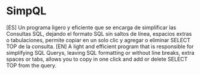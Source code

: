 # SimpQL
[ES] Un programa ligero y eficiente que se encarga de simplificar las Consultas SQL, dejando el formato SQL sin saltos de línea, espacios extras o tabulaciones, permite copiar en un solo clic y agregar o eliminar SELECT TOP de la consulta.
[EN] A light and efficient program that is responsible for simplifying SQL Querys, leaving SQL formatting or without line breaks, extra spaces or tabs, allows you to copy in one click and add or delete SELECT TOP from the query.
